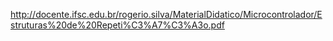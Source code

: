 http://docente.ifsc.edu.br/rogerio.silva/MaterialDidatico/Microcontrolador/Estruturas%20de%20Repeti%C3%A7%C3%A3o.pdf
